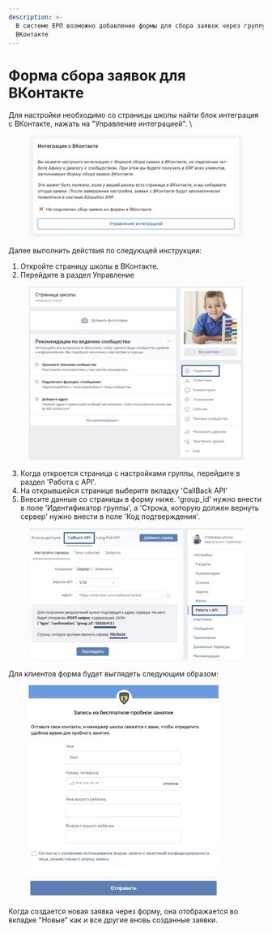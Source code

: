 ```yaml
---
description: >-
  В системе ЕРП возможно добавление формы для сбора заявок через группу
  ВКонтакте
---
```


# Форма сбора заявок для ВКонтакте

Для настройки необходимо со страницы школы найти блок интеграция с ВКонтакте, нажать на "Управление интеграцией". \


<figure><img src="../.gitbook/assets/image (1) (1) (1) (1) (1) (1) (1).png" alt=""><figcaption></figcaption></figure>

Далее выполнить действия по следующей инструкции:

1. Откройте страницу школы в ВКонтакте.
2. Перейдите в раздел Управление

<figure><img src="../.gitbook/assets/image (3) (1) (1) (1).png" alt=""><figcaption></figcaption></figure>

3. Когда откроется страница с настройками группы, перейдите в раздел 'Работа с API'.
4. На открывшейся странице выберите вкладку 'CallBack API'
5. Внесите данные со страницы в форму ниже. 'group\_id' нужно внести в поле 'Идентификатор группы', а 'Строка, которую должен вернуть сервер' нужно внести в поле 'Код подтверждения'.&#x20;

<figure><img src="../.gitbook/assets/image (4) (1) (1).png" alt=""><figcaption></figcaption></figure>

Для клиентов форма будет выглядеть следующим образом:&#x20;

<figure><img src="../.gitbook/assets/image (6) (1).png" alt="" width="375"><figcaption></figcaption></figure>

Когда создается новая заявка через форму, она отображается во вкладке "Новые" как и все другие вновь созданные заявки.
